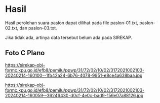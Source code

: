 # Hasil

Hasil perolehan suara paslon dapat dilihat pada file paslon-01.txt, paslon-02.txt, dan paslon-03.txt.

Jika tidak ada, artinya data tersebut belum ada pada SIREKAP.

## Foto C Plano

https://sirekap-obj-formc.kpu.go.id/efb8/pemilu/ppwp/31/72/02/10/02/3172021002103-20240214-160100--1fb42a24-6b76-4078-9951-e8ce4a638baa.jpg

https://sirekap-obj-formc.kpu.go.id/efb8/pemilu/ppwp/31/72/02/10/02/3172021002103-20240214-160059--36246430-d0cf-4e0c-bad9-156e07a88126.jpg
